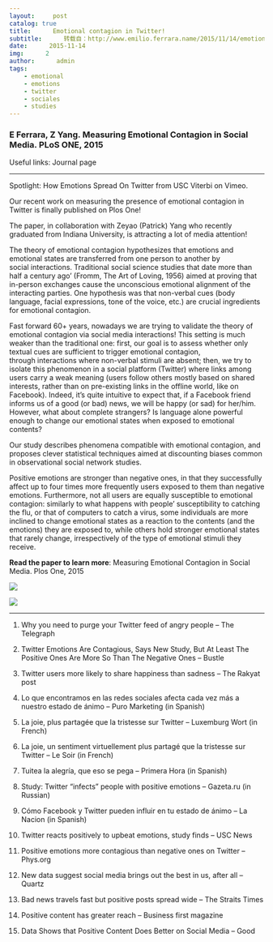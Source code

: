 ```yaml
---
layout:     post
catalog: true
title:      Emotional contagion in Twitter!
subtitle:      转载自：http://www.emilio.ferrara.name/2015/11/14/emotional-contagion-in-twitter/
date:      2015-11-14
img:      2
author:      admin
tags:
    - emotional
    - emotions
    - twitter
    - sociales
    - studies
---
```


### E Ferrara, Z Yang. Measuring Emotional Contagion in Social Media. PLoS ONE, 2015

Useful links: Journal page

---


Spotlight: How Emotions Spread On Twitter from USC Viterbi on Vimeo.

Our recent work on measuring the presence of emotional contagion in Twitter is finally published on Plos One!

The paper, in collaboration with Zeyao (Patrick) Yang who recently graduated from Indiana University, is attracting a lot of media attention!

The theory of emotional contagion hypothesizes that emotions and emotional states are transferred from one person to another by social interactions. Traditional social science studies that date more than half a century ago’ (Fromm, The Art of Loving, 1956) aimed at proving that in-person exchanges cause the unconscious emotional alignment of the interacting parties. One hypothesis was that non-verbal cues (body language, facial expressions, tone of the voice, etc.) are crucial ingredients for emotional contagion.

Fast forward 60+ years, nowadays we are trying to validate the theory of emotional contagion via social media interactions! This setting is much weaker than the traditional one: first, our goal is to assess whether only textual cues are sufficient to trigger emotional contagion, through interactions where non-verbal stimuli are absent; then, we try to isolate this phenomenon in a social platform (Twitter) where links among users carry a weak meaning (users follow others mostly based on shared interests, rather than on pre-existing links in the offline world, like on Facebook). Indeed, it’s quite intuitive to expect that, if a Facebook friend informs us of a good (or bad) news, we will be happy (or sad) for her/him. However, what about complete strangers? Is language alone powerful enough to change our emotional states when exposed to emotional contents?

Our study describes phenomena compatible with emotional contagion, and proposes clever statistical techniques aimed at discounting biases common in observational social network studies.

Positive emotions are stronger than negative ones, in that they successfully affect up to four times more frequently users exposed to them than negative emotions. Furthermore, not all users are equally susceptible to emotional contagion: similarly to what happens with people’ susceptibility to catching the flu, or that of computers to catch a virus, some individuals are more inclined to change emotional states as a reaction to the contents (and the emotions) they are exposed to, while others hold stronger emotional states that rarely change, irrespectively of the type of emotional stimuli they receive.

**Read the paper to learn more**: Measuring Emotional Contagion in Social Media. Plos One, 2015

![](http://www.emilio.ferrara.name/wp-content/uploads/2015/11/journal.pone_.0142390.g005-300x168.png)


![](http://www.emilio.ferrara.name/wp-content/uploads/2015/11/journal.pone_.0142390.g001-300x168.png)


---

1. Why you need to purge your Twitter feed of angry people – The Telegraph

1. Twitter Emotions Are Contagious, Says New Study, But At Least The Positive Ones Are More So Than The Negative Ones – Bustle

1. Twitter users more likely to share happiness than sadness – The Rakyat post

1. Lo que encontramos en las redes sociales afecta cada vez más a nuestro estado de ánimo – Puro Marketing (in Spanish)

1. La joie, plus partagée que la tristesse sur Twitter – Luxemburg Wort (in French)

1. La joie, un sentiment virtuellement plus partagé que la tristesse sur Twitter – Le Soir (in French)

1. Tuitea la alegría, que eso se pega – Primera Hora (in Spanish)

1. Study: Twitter “infects” people with positive emotions – Gazeta.ru (in Russian)

1. Cómo Facebook y Twitter pueden influir en tu estado de ánimo – La Nacion (in Spanish)

1. Twitter reacts positively to upbeat emotions, study finds – USC News

1. Positive emotions more contagious than negative ones on Twitter – Phys.org

1. New data suggest social media brings out the best in us, after all – Quartz

1. Bad news travels fast but positive posts spread wide – The Straits Times

1. Positive content has greater reach – Business first magazine

1. Data Shows that Positive Content Does Better on Social Media – Good

